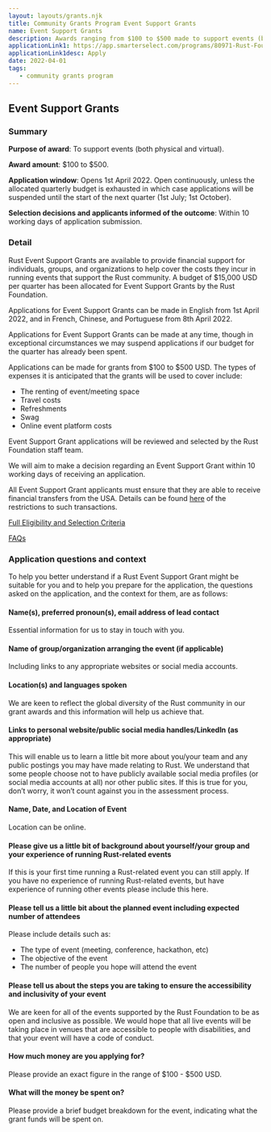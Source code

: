 ```yaml
---
layout: layouts/grants.njk
title: Community Grants Program Event Support Grants
name: Event Support Grants
description: Awards ranging from $100 to $500 made to support events (both physical and virtual). The budget for Event Support grants is $15,000 per quarter ($45,000 in 2022). Applications are continually open until the allocated budget is exhausted.
applicationLink1: https://app.smarterselect.com/programs/80971-Rust-Foundation
applicationLink1desc: Apply
date: 2022-04-01
tags:
   - community grants program
---
```


## Event Support Grants

### Summary

**Purpose of award**: To support events (both physical and virtual).

**Award amount**: $100 to $500.

**Application window**: Opens 1st April 2022. Open continuously, unless the allocated quarterly budget is exhausted in which case applications will be suspended until the start of the next quarter (1st July; 1st October).

**Selection decisions and applicants informed of the outcome**: Within 10 working days of application submission.

### Detail

Rust Event Support Grants are available to provide financial support for individuals, groups, and organizations to help cover the costs they incur in running events that support the Rust community.  A budget of $15,000 USD per quarter has been allocated for Event Support Grants by the Rust Foundation.

Applications for Event Support Grants can be made in English from 1st April 2022, and in French, Chinese, and Portuguese from 8th April 2022.

Applications for Event Support Grants can be made at any time, though in exceptional circumstances we may suspend applications if our budget for the quarter has already been spent.  

Applications can be made for grants from $100 to $500 USD. The types of expenses it is anticipated that the grants will be used to cover include: 
* The renting of event/meeting space 
* Travel costs 
* Refreshments
* Swag 
* Online event platform costs

Event Support Grant applications will be reviewed and selected by the Rust Foundation staff team.

We will aim to make a decision regarding an Event Support Grant within 10 working days of receiving an application.

All Event Support Grant applicants must ensure that they are able to receive financial transfers from the USA.  Details can be found [here](https://home.treasury.gov/policy-issues/financial-sanctions/sanctions-programs-and-country-information) of the restrictions to such transactions.

[Full Eligibility and Selection Criteria](https://placid-guanaco.cloudvent.net/grants-eligibility-and-selection/#event-grants)

[FAQs](https://placid-guanaco.cloudvent.net/grants-faqs/#event-grants)

### Application questions and context

To help you better understand if a Rust Event Support Grant might be suitable for you and to help you prepare for the application, the questions asked on the application, and the context for them, are as follows:

#### Name(s), preferred pronoun(s), email address of lead contact

Essential information for us to stay in touch with you.

#### Name of group/organization arranging the event (if applicable)

Including links to any appropriate websites or social media accounts.

#### Location(s) and languages spoken

We are keen to reflect the global diversity of the Rust community in our grant awards and this information will help us achieve that.

#### Links to personal website/public social media handles/LinkedIn (as appropriate)

This will enable us to learn a little bit more about you/your team and any public postings you may have made relating to Rust.  We understand that some people choose not to have publicly available social media profiles (or social media accounts at all) nor other public sites.  If this is true for you, don’t worry, it won’t count against you in the assessment process.

#### Name, Date, and Location of Event

Location can be online.

#### Please give us a little bit of background about yourself/your group and your experience of running Rust-related events

If this is your first time running a Rust-related event you can still apply.  If you have no experience of running Rust-related events, but have experience of running other events please include this here.

#### Please tell us a little bit about the planned event including expected number of attendees

Please include details such as:
* The type of event (meeting, conference, hackathon, etc)
* The objective of the event
* The number of people you hope will attend the event

#### Please tell us about the steps you are taking to ensure the accessibility and inclusivity of your event

We are keen for all of the events supported by the Rust Foundation to be as open and inclusive as possible.  We would hope that all live events will be taking place in venues that are accessible to people with disabilities, and that your event will have a code of conduct.

#### How much money are you applying for?

Please provide an exact figure in the range of $100 - $500 USD.

#### What will the money be spent on?

Please provide a brief budget breakdown for the event, indicating what the grant funds will be spent on.
